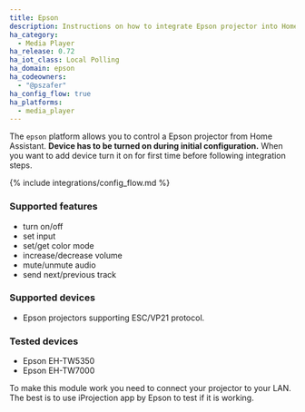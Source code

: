 ```yaml
---
title: Epson
description: Instructions on how to integrate Epson projector into Home Assistant.
ha_category:
  - Media Player
ha_release: 0.72
ha_iot_class: Local Polling
ha_domain: epson
ha_codeowners:
  - "@pszafer"
ha_config_flow: true
ha_platforms:
  - media_player
---
```


The `epson` platform allows you to control a Epson projector from Home Assistant.
**Device has to be turned on during initial configuration.**
When you want to add device turn it on for first time before following integration steps.

{% include integrations/config_flow.md %}

### Supported features

- turn on/off
- set input
- set/get color mode
- increase/decrease volume
- mute/unmute audio
- send next/previous track

### Supported devices

- Epson projectors supporting ESC/VP21 protocol.

### Tested devices

- Epson EH-TW5350
- Epson EH-TW7000

To make this module work you need to connect your projector to your LAN.
The best is to use iProjection app by Epson to test if it is working.
